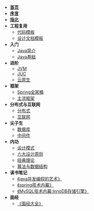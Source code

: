 * [**首页**](/)
* [**序言**](/README)
* [**指北**](/guide/)
* **工程复用**
    * [代码模板](/code-template/)
    * [设计文档模板](/doc-template/)
* **入门**
    * [Java简介](/java/)
    * [Java基础](/java/base/)
* **进阶**
    * [JVM](/jvm/)
    * [JUC](/juc/)
    * [云原生](/cloud/)
* **框架**
    * [Spring全家桶](/spring/)
    * [主流框架](/framework/)
* **分布式与互联网**
  * [分布式](/distributed/)
  * [互联网](/internet/)
* **尖子生**
    * [数据库](/db/)
    * [中间件](/middle-ware/)
* **内功**
    * [设计模式](/design-patterns/)
    * [六大设计原则](/design-principles/)
    * [经典理论](/principle/)
    * [算法与数据结构](/data-structure/)
* **读书笔记**
    * [《java并发编程的艺术》](/note/java并发编程的艺术/)
    * [《spring技术内幕》](/note/spring技术内幕/)
    * [《MySQL技术内幕:InnoDB存储引擎》](/note/MySQL技术内幕/)
* **面经**
  * [《面经大全》](/interview/)